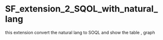 # SF_extension_2_SQOL_with_natural_lang
this extension convert the natural lang to SOQL and show the table , graph
